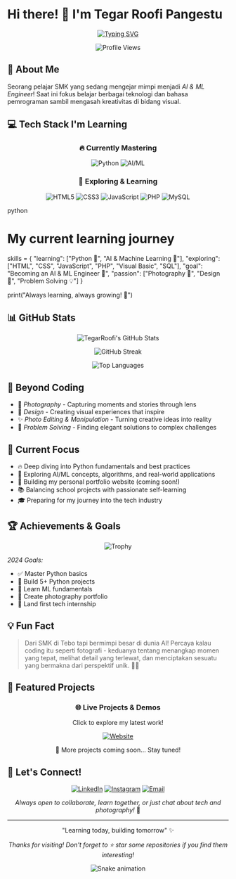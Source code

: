 # Hi there! 👋 I'm Tegar Roofi Pangestu

<div align="center">
  
[![Typing SVG](https://readme-typing-svg.herokuapp.com?font=Fira+Code&weight=600&size=24&pause=1000&color=F7931E&center=true&width=600&lines=SMK+Student+%7C+Aspiring+AI%2FML+Engineer;Python+Enthusiast+%7C+Photography+Lover;From+Tebo%2C+Jambi+%F0%9F%87%AE%F0%9F%87%A9)](https://git.io/typing-svg)

![Profile Views](https://komarev.com/ghpvc/?username=TegarRoofi&color=orange&style=flat-square&label=Profile+Views)

</div>

## 🚀 About Me
Seorang pelajar SMK yang sedang mengejar mimpi menjadi *AI & ML Engineer*! Saat ini fokus belajar berbagai teknologi dan bahasa pemrograman sambil mengasah kreativitas di bidang visual.

## 💻 Tech Stack I'm Learning

<div align="center">

### 🔥 Currently Mastering
![Python](https://img.shields.io/badge/Python-3776AB?style=for-the-badge&logo=python&logoColor=white)
![AI/ML](https://img.shields.io/badge/AI%2FML-FF6F00?style=for-the-badge&logo=tensorflow&logoColor=white)

### 🌱 Exploring & Learning
![HTML5](https://img.shields.io/badge/HTML5-E34F26?style=for-the-badge&logo=html5&logoColor=white)
![CSS3](https://img.shields.io/badge/CSS3-1572B6?style=for-the-badge&logo=css3&logoColor=white)
![JavaScript](https://img.shields.io/badge/JavaScript-F7DF1E?style=for-the-badge&logo=javascript&logoColor=black)
![PHP](https://img.shields.io/badge/PHP-777BB4?style=for-the-badge&logo=php&logoColor=white)
![MySQL](https://img.shields.io/badge/MySQL-4479A1?style=for-the-badge&logo=mysql&logoColor=white)

</div>

python
# My current learning journey
skills = {
    "learning": ["Python 🐍", "AI & Machine Learning 🤖"],
    "exploring": ["HTML", "CSS", "JavaScript", "PHP", "Visual Basic", "SQL"],
    "goal": "Becoming an AI & ML Engineer 🎯",
    "passion": ["Photography 📸", "Design 🎨", "Problem Solving 💡"]
}

print("Always learning, always growing! 🚀")


## 📊 GitHub Stats

<div align="center">

![TegarRoofi's GitHub Stats](https://github-readme-stats.vercel.app/api?username=TegarRoofi&show_icons=true&theme=tokyonight&hide_border=true&count_private=true)

![GitHub Streak](https://github-readme-streak-stats.herokuapp.com/?user=TegarRoofi&theme=tokyonight&hide_border=true)

![Top Languages](https://github-readme-stats.vercel.app/api/top-langs/?username=TegarRoofi&layout=compact&theme=tokyonight&hide_border=true)

</div>

## 🎨 Beyond Coding
- 📸 *Photography* - Capturing moments and stories through lens
- 🎨 *Design* - Creating visual experiences that inspire
- ✨ *Photo Editing & Manipulation* - Turning creative ideas into reality
- 🎯 *Problem Solving* - Finding elegant solutions to complex challenges

## 🌱 Current Focus
- 🔥 Deep diving into Python fundamentals and best practices
- 🤖 Exploring AI/ML concepts, algorithms, and real-world applications
- 💼 Building my personal portfolio website (coming soon!)
- 📚 Balancing school projects with passionate self-learning
- 🎓 Preparing for my journey into the tech industry

## 🏆 Achievements & Goals

<div align="center">

![Trophy](https://github-profile-trophy.vercel.app/?username=TegarRoofi&theme=tokyonight&no-frame=true&no-bg=false&margin-w=4&row=1&column=6)

</div>

*2024 Goals:*
- ✅ Master Python basics
- 🔄 Build 5+ Python projects
- 🔄 Learn ML fundamentals
- 🔄 Create photography portfolio
- 🎯 Land first tech internship

## 💡 Fun Fact
> Dari SMK di Tebo tapi bermimpi besar di dunia AI! Percaya kalau coding itu seperti fotografi - keduanya tentang menangkap momen yang tepat, melihat detail yang terlewat, dan menciptakan sesuatu yang bermakna dari perspektif unik. 📸✨

## 🚀 Featured Projects

<div align="center">

### 🌐 Live Projects & Demos
Click to explore my latest work!

[![Website](https://img.shields.io/badge/📚_Progres_Tracker_Website-FF6B6B?style=for-the-badge&logoColor=white)](https://your-website-url.com)


🔗 More projects coming soon... Stay tuned!

</div>



## 🤝 Let's Connect!

<div align="center">

[![LinkedIn](https://img.shields.io/badge/LinkedIn-0077B5?style=for-the-badge&logo=linkedin&logoColor=white)](https://linkedin.com/in/tegarroofi)
[![Instagram](https://img.shields.io/badge/Instagram-E4405F?style=for-the-badge&logo=instagram&logoColor=white)](https://instagram.com/tegarroofi)
[![Email](https://img.shields.io/badge/Email-D14836?style=for-the-badge&logo=gmail&logoColor=white)](mailto:tegarroofi@gmail.com)

*Always open to collaborate, learn together, or just chat about tech and photography!* 🚀

</div>

---

<div align="center">

"Learning today, building tomorrow" ✨

*Thanks for visiting! Don't forget to ⭐ star some repositories if you find them interesting!*

![Snake animation](https://github.com/TegarRoofi/TegarRoofi/blob/output/github-contribution-grid-snake.svg)

</div>
